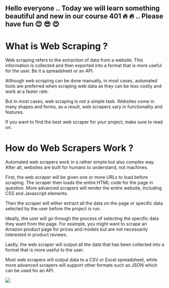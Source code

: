 ## Hello everyone .. Today we will learn something beautiful and new in our course 401 :fire: :fire: .. Please have fun :blush: :sunglasses: :heart_eyes:

# What is Web Scraping ?
Web scraping refers to the extraction of data from a website. This information is collected and then exported into a format that is more useful for the user. Be it a spreadsheet or an API.

Although web scraping can be done manually, in most cases, automated tools are preferred when scraping web data as they can be less costly and work at a faster rate.

But in most cases, web scraping is not a simple task. Websites come in many shapes and forms, as a result, web scrapers vary in functionality and features.

If you want to find the best web scraper for your project, make sure to read on.

# How do Web Scrapers Work ?

Automated web scrapers work in a rather simple but also complex way. After all, websites are built for humans to understand, not machines.

First, the web scraper will be given one or more URLs to load before scraping. The scraper then loads the entire HTML code for the page in question. More advanced scrapers will render the entire website, including CSS and Javascript elements.

Then the scraper will either extract all the data on the page or specific data selected by the user before the project is run.

Ideally, the user will go through the process of selecting the specific data they want from the page. For example, you might want to scrape an Amazon product page for prices and models but are not necessarily interested in product reviews.

Lastly, the web scraper will output all the data that has been collected into a format that is more useful to the user.

Most web scrapers will output data to a CSV or Excel spreadsheet, while more advanced scrapers will support other formats such as JSON which can be used for an API.

![](https://www.edureka.co/blog/wp-content/uploads/2018/11/Untitled-1.jpg)
